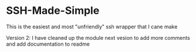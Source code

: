 # SSH-Made-Simple
This is the easiest and most "unfriendly" ssh wrapper that I cane make


Version 2:
  I have cleaned up the module next vesion to add more comments and add documentation to readme
  
 


